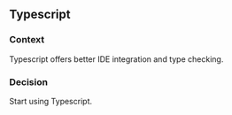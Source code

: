 ## Typescript

### Context

Typescript offers better IDE integration and type checking.

### Decision

Start using Typescript.
